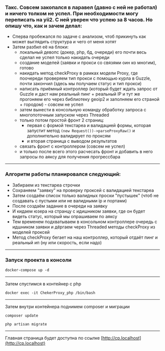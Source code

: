 ### Такс. Совсем закопался в ларавел (давно с ней не работал) и ничего толком не успел. При необходимости могу переписать на yii2. С ней уверен что успею за 8 часов. Но опишу что, как и зачем делал:
- Сперва пробежался по задаче с анализом, чтоб прикинуть как может выглядить структура и чего от меня хотят
- Затем разбил её на блоки:
    - локальный девопс (докер, php, бд, очереди) его почти весь сделал не успел только накидать очереди
    - создание моделей (заявки и прокси со связями оин ко многим), готово
    - накидать метод checkProxy в рамках модели Proxy, где поочереди проверяем тип прокси с помощью курла в Guzzle, почти закончил (здесь мы получаем статус и тип прокси)
    - написать приёмный контроллер (который будет ждать запрос от Guzzle и даст нам реальный пинг + реальный IP и тут же прогоняем его через библиотеку geoip2 и заполняем его страной + городом) - совсем не успел
    - затем вынести в консольную команду обработку запроса с многопоточным запуском через Threaded 
    - только потом простой фронт 2 страниц: 
        - первая с формой текстареа и валидацией формы, которая запустит метод ``(new Request())->parseProxyRaw()`` и дополнительно валидирует по проксям
        - и вторая страница с выводом результатов
    - связать фронт с контроллером (совсем не успел)
    - и только после всего этого расчесать фронт и добавить в него запросы по аяксу для получения прогрессбара
---
### Алгоритм работы планировался следующий: 
- Забираем из текстареа строчки
- Сохраняем "заявку" на проверку проксей с валидацией текстареа
- Затем создаём список только валидных проски "пустышек" (чтоб не создавать с пустыми или не валидными ip и портами)
- После создаём задание в очереди на заявку
- И кидаем юзера на странцу с идишником заявки, где он будет видеть статус, который мы опрашиваем по аяксу
- Тем временем подхватываем в консольном контроллере очередь с идшником заявки и дёргаем через Threaded методы checkProxy из моделей проксей
- Метод checkProxy бегает на наш контроллер, который отдаёт пинг и реальный ип (ну или скорость, если надо)
---
### Запуск проекта в консоли
````shell
docker-compose up -d
````
---
Затем спустимся в контейнер с php
````shell
docker exec -it ChekerProxy_php /bin/bash
````
---
Затем внутри контейнера поднимем composer и миграции
````shell
composer update
````
````shell
php artisan migrate
````
---
Главная страница будет доступна по ссылке [http://cp.localhost](http://cp.localhost)
